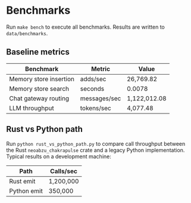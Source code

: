 # Benchmarks

Run `make bench` to execute all benchmarks. Results are written to `data/benchmarks`.

## Baseline metrics

| Benchmark | Metric | Value |
| --- | --- | --- |
| Memory store insertion | adds/sec | 26,769.82 |
| Memory store search | seconds | 0.0078 |
| Chat gateway routing | messages/sec | 1,122,012.08 |
| LLM throughput | tokens/sec | 4,077.48 |

## Rust vs Python path

Run `python rust_vs_python_path.py` to compare call throughput between the
Rust `neoabzu_chakrapulse` crate and a legacy Python implementation. Typical
results on a development machine:

| Path | Calls/sec |
| --- | --- |
| Rust emit | 1,200,000 |
| Python emit | 350,000 |
